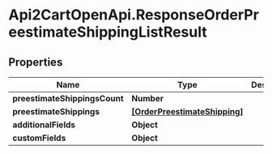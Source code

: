 # Api2CartOpenApi.ResponseOrderPreestimateShippingListResult

## Properties

Name | Type | Description | Notes
------------ | ------------- | ------------- | -------------
**preestimateShippingsCount** | **Number** |  | [optional] 
**preestimateShippings** | [**[OrderPreestimateShipping]**](OrderPreestimateShipping.md) |  | [optional] 
**additionalFields** | **Object** |  | [optional] 
**customFields** | **Object** |  | [optional] 


